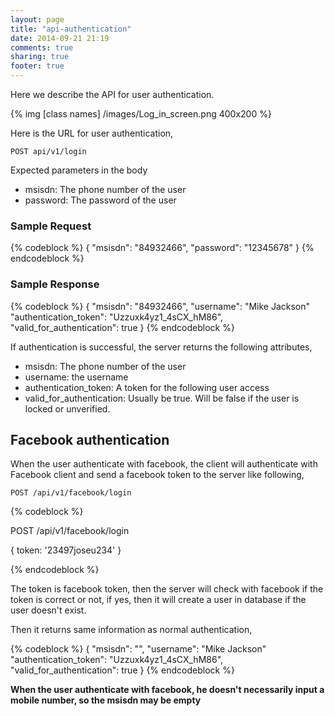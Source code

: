 ```yaml
---
layout: page
title: "api-authentication"
date: 2014-09-21 21:19
comments: true
sharing: true
footer: true
---
```


Here we describe the API for user authentication.

{% img [class names] /images/Log_in_screen.png 400x200 %}

Here is the URL for user authentication,

`POST api/v1/login`

Expected parameters in the body

- msisdn:  The phone number of the user
- password: The password of the user

### Sample Request

{% codeblock %}
{
  "msisdn": "84932466",
  "password": "12345678"
}
{% endcodeblock %}

### Sample Response

{% codeblock %}
{
  "msisdn": "84932466",
  "username": "Mike Jackson"
  "authentication_token": "Uzzuxk4yz1_4sCX_hM86",
  "valid_for_authentication": true
}
{% endcodeblock %}

If authentication is successful, the server returns the following attributes,

- msisdn: The phone number of the user
- username: the username
- authentication_token: A token for the following user access
- valid_for_authentication: Usually be true. Will be false if the user is locked or unverified.

## Facebook authentication
When the user authenticate with facebook, the client will authenticate with Facebook client and send a facebook token
to the server like following,

`POST /api/v1/facebook/login`

{% codeblock %}

POST /api/v1/facebook/login

{
  token: '23497joseu234'
}


{% endcodeblock %}

The token is facebook token, then the server will check with facebook if the token is correct or not, if yes, then it will
create a user in database if the user doesn't exist.

Then it returns same information as normal authentication,

{% codeblock %}
{
  "msisdn": "",
  "username": "Mike Jackson"
  "authentication_token": "Uzzuxk4yz1_4sCX_hM86",
  "valid_for_authentication": true
}
{% endcodeblock %}


**When the user authenticate with facebook, he doesn't necessarily input a mobile number, so the msisdn may be empty**

